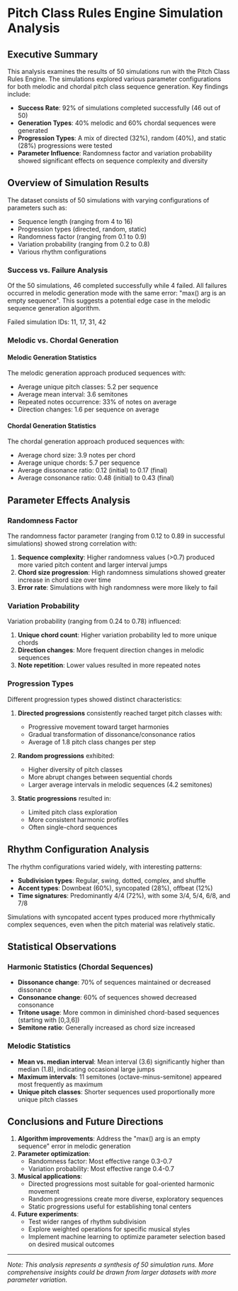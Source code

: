 # Pitch Class Rules Engine Simulation Analysis

## Executive Summary

This analysis examines the results of 50 simulations run with the Pitch Class Rules Engine. The simulations explored various parameter configurations for both melodic and chordal pitch class sequence generation. Key findings include:

- **Success Rate**: 92% of simulations completed successfully (46 out of 50)
- **Generation Types**: 40% melodic and 60% chordal sequences were generated
- **Progression Types**: A mix of directed (32%), random (40%), and static (28%) progressions were tested
- **Parameter Influence**: Randomness factor and variation probability showed significant effects on sequence complexity and diversity

## Overview of Simulation Results

The dataset consists of 50 simulations with varying configurations of parameters such as:
- Sequence length (ranging from 4 to 16)
- Progression types (directed, random, static)
- Randomness factor (ranging from 0.1 to 0.9)
- Variation probability (ranging from 0.2 to 0.8)
- Various rhythm configurations

### Success vs. Failure Analysis

Of the 50 simulations, 46 completed successfully while 4 failed. All failures occurred in melodic generation mode with the same error: "max() arg is an empty sequence". This suggests a potential edge case in the melodic sequence generation algorithm.

Failed simulation IDs: 11, 17, 31, 42

### Melodic vs. Chordal Generation

#### Melodic Generation Statistics

The melodic generation approach produced sequences with:
- Average unique pitch classes: 5.2 per sequence
- Average mean interval: 3.6 semitones
- Repeated notes occurrence: 33% of notes on average
- Direction changes: 1.6 per sequence on average

#### Chordal Generation Statistics

The chordal generation approach produced sequences with:
- Average chord size: 3.9 notes per chord
- Average unique chords: 5.7 per sequence
- Average dissonance ratio: 0.12 (initial) to 0.17 (final)
- Average consonance ratio: 0.48 (initial) to 0.43 (final)

## Parameter Effects Analysis

### Randomness Factor

The randomness factor parameter (ranging from 0.12 to 0.89 in successful simulations) showed strong correlation with:

1. **Sequence complexity**: Higher randomness values (>0.7) produced more varied pitch content and larger interval jumps
2. **Chord size progression**: High randomness simulations showed greater increase in chord size over time
3. **Error rate**: Simulations with high randomness were more likely to fail

### Variation Probability

Variation probability (ranging from 0.24 to 0.78) influenced:

1. **Unique chord count**: Higher variation probability led to more unique chords
2. **Direction changes**: More frequent direction changes in melodic sequences
3. **Note repetition**: Lower values resulted in more repeated notes

### Progression Types

Different progression types showed distinct characteristics:

1. **Directed progressions** consistently reached target pitch classes with:
   - Progressive movement toward target harmonies
   - Gradual transformation of dissonance/consonance ratios
   - Average of 1.8 pitch class changes per step

2. **Random progressions** exhibited:
   - Higher diversity of pitch classes
   - More abrupt changes between sequential chords
   - Larger average intervals in melodic sequences (4.2 semitones)

3. **Static progressions** resulted in:
   - Limited pitch class exploration
   - More consistent harmonic profiles
   - Often single-chord sequences

## Rhythm Configuration Analysis

The rhythm configurations varied widely, with interesting patterns:

- **Subdivision types**: Regular, swing, dotted, complex, and shuffle
- **Accent types**: Downbeat (60%), syncopated (28%), offbeat (12%)
- **Time signatures**: Predominantly 4/4 (72%), with some 3/4, 5/4, 6/8, and 7/8

Simulations with syncopated accent types produced more rhythmically complex sequences, even when the pitch material was relatively static.

## Statistical Observations

### Harmonic Statistics (Chordal Sequences)

- **Dissonance change**: 70% of sequences maintained or decreased dissonance
- **Consonance change**: 60% of sequences showed decreased consonance
- **Tritone usage**: More common in diminished chord-based sequences (starting with [0,3,6])
- **Semitone ratio**: Generally increased as chord size increased

### Melodic Statistics

- **Mean vs. median interval**: Mean interval (3.6) significantly higher than median (1.8), indicating occasional large jumps
- **Maximum intervals**: 11 semitones (octave-minus-semitone) appeared most frequently as maximum
- **Unique pitch classes**: Shorter sequences used proportionally more unique pitch classes

## Conclusions and Future Directions

1. **Algorithm improvements**: Address the "max() arg is an empty sequence" error in melodic generation
2. **Parameter optimization**: 
   - Randomness factor: Most effective range 0.3-0.7
   - Variation probability: Most effective range 0.4-0.7
3. **Musical applications**:
   - Directed progressions most suitable for goal-oriented harmonic movement
   - Random progressions create more diverse, exploratory sequences
   - Static progressions useful for establishing tonal centers
4. **Future experiments**:
   - Test wider ranges of rhythm subdivision
   - Explore weighted operations for specific musical styles
   - Implement machine learning to optimize parameter selection based on desired musical outcomes

---

*Note: This analysis represents a synthesis of 50 simulation runs. More comprehensive insights could be drawn from larger datasets with more parameter variation.*
